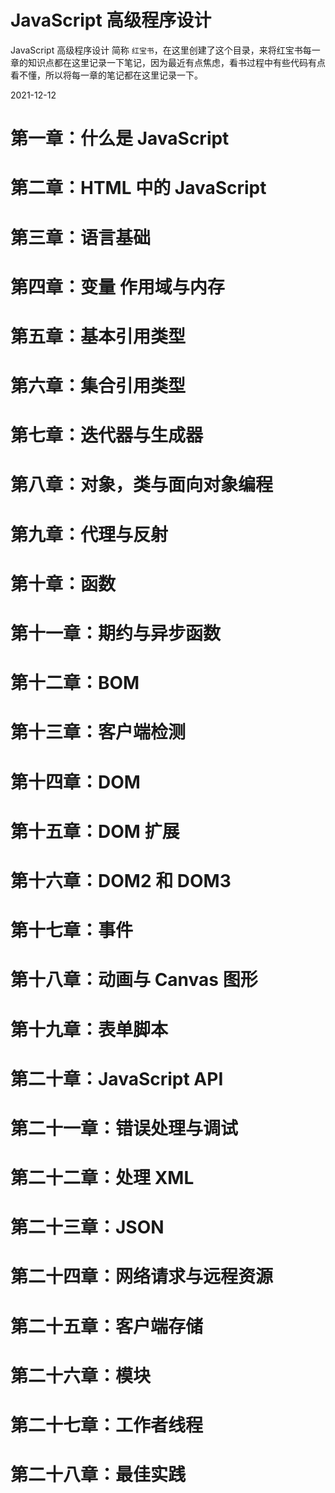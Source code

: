 # JavaScript 高级程序设计

JavaScript 高级程序设计 简称 `红宝书`，在这里创建了这个目录，来将红宝书每一章的知识点都在这里记录一下笔记，因为最近有点焦虑，看书过程中有些代码有点看不懂，所以将每一章的笔记都在这里记录一下。

2021-12-12

# 第一章：什么是 JavaScript

# 第二章：HTML 中的 JavaScript

# 第三章：语言基础

# 第四章：变量 作用域与内存

# 第五章：基本引用类型

# 第六章：集合引用类型

# 第七章：迭代器与生成器

# 第八章：对象，类与面向对象编程

# 第九章：代理与反射

# 第十章：函数

# 第十一章：期约与异步函数

# 第十二章：BOM

# 第十三章：客户端检测

# 第十四章：DOM

# 第十五章：DOM 扩展

# 第十六章：DOM2 和 DOM3

# 第十七章：事件

# 第十八章：动画与 Canvas 图形

# 第十九章：表单脚本

# 第二十章：JavaScript API

# 第二十一章：错误处理与调试

# 第二十二章：处理 XML

# 第二十三章：JSON

# 第二十四章：网络请求与远程资源

# 第二十五章：客户端存储

# 第二十六章：模块

# 第二十七章：工作者线程

# 第二十八章：最佳实践

